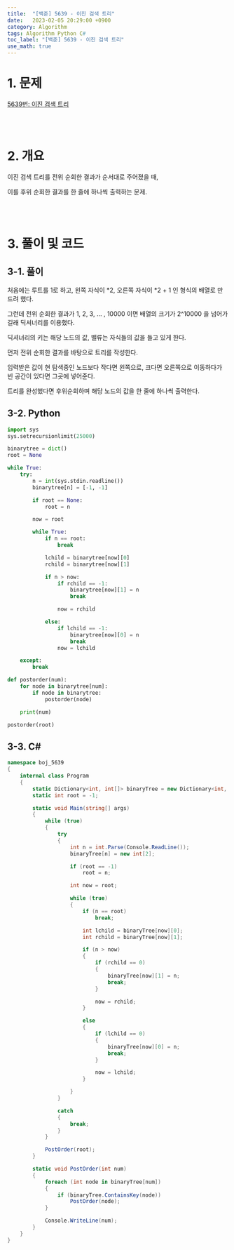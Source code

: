 ```yaml
---
title:  "[백준] 5639 - 이진 검색 트리"
date:   2023-02-05 20:29:00 +0900
category: Algorithm
tags: Algorithm Python C#
toc_label: "[백준] 5639 - 이진 검색 트리"
use_math: true
---
```


# 1. 문제
[5639번: 이진 검색 트리](https://www.acmicpc.net/problem/5639)

<br/>
<br/>

# 2. 개요
이진 검색 트리를 전위 순회한 결과가 순서대로 주어졌을 때,

이를 후위 순회한 결과를 한 줄에 하나씩 출력하는 문제.

<br/>
<br/>

# 3. 풀이 및 코드
## 3-1. 풀이
처음에는 루트를 1로 하고, 왼쪽 자식이 *2, 오른쪽 자식이 *2 + 1 인 형식의 배열로 만드려 했다.

그런데 전위 순회한 결과가 1, 2, 3, … , 10000 이면 배열의 크기가 2^10000 을 넘어가길래 딕셔너리를 이용했다.

딕셔너리의 키는 해당 노드의 값, 밸류는 자식들의 값을 들고 있게 한다.

먼저 전위 순회한 결과를 바탕으로 트리를 작성한다.

입력받은 값이 현 탐색중인 노드보다 작다면 왼쪽으로, 크다면 오른쪽으로 이동하다가 빈 공간이 있다면 그곳에 넣어준다.

트리를 완성했다면 후위순회하며 해당 노드의 값을 한 줄에 하나씩 출력한다.

## 3-2. Python

```python
import sys
sys.setrecursionlimit(25000)

binarytree = dict()
root = None

while True:
    try:
        n = int(sys.stdin.readline())
        binarytree[n] = [-1, -1]

        if root == None:
            root = n

        now = root

        while True:
            if n == root:
                break

            lchild = binarytree[now][0]
            rchild = binarytree[now][1]

            if n > now:
                if rchild == -1:
                    binarytree[now][1] = n
                    break

                now = rchild

            else:
                if lchild == -1:
                    binarytree[now][0] = n
                    break
                now = lchild

    except:
        break

def postorder(num):
    for node in binarytree[num]:
        if node in binarytree:
            postorder(node)

    print(num)

postorder(root)
```

## 3-3. C#

```csharp
namespace boj_5639
{
    internal class Program
    {
        static Dictionary<int, int[]> binaryTree = new Dictionary<int, int[]>();
        static int root = -1;

        static void Main(string[] args)
        {
            while (true)
            {
                try
                {
                    int n = int.Parse(Console.ReadLine());
                    binaryTree[n] = new int[2];

                    if (root == -1)
                        root = n;

                    int now = root;

                    while (true)
                    {
                        if (n == root)
                            break;

                        int lchild = binaryTree[now][0];
                        int rchild = binaryTree[now][1];

                        if (n > now)
                        {
                            if (rchild == 0)
                            {
                                binaryTree[now][1] = n;
                                break;
                            }

                            now = rchild;
                        }

                        else
                        {
                            if (lchild == 0)
                            {
                                binaryTree[now][0] = n;
                                break;
                            }

                            now = lchild;
                        }

                    }
                }

                catch
                {
                    break;
                }
            }

            PostOrder(root);
        }

        static void PostOrder(int num)
        {
            foreach (int node in binaryTree[num])
            {
                if (binaryTree.ContainsKey(node))
                    PostOrder(node);
            }

            Console.WriteLine(num);
        }
    }
}
```